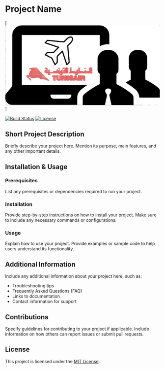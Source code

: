 # Project Name

[![Project Logo](https://github.com/SBJ2000/Tunisair-Web-Application--Flight-Management-and-AI-Prediction/blob/main/Images/logo.png)]

[![Build Status](https://img.shields.io/travis/username/repo.svg)](https://travis-ci.org/username/repo)
[![License](https://img.shields.io/badge/license-MIT-blue.svg)](LICENSE)

## Short Project Description

Briefly describe your project here. Mention its purpose, main features, and any other important details.

## Installation & Usage

### Prerequisites

List any prerequisites or dependencies required to run your project.

### Installation

Provide step-by-step instructions on how to install your project. Make sure to include any necessary commands or configurations.

### Usage

Explain how to use your project. Provide examples or sample code to help users understand its functionality.

## Additional Information

Include any additional information about your project here, such as:

- Troubleshooting tips
- Frequently Asked Questions (FAQ)
- Links to documentation
- Contact information for support

## Contributions

Specify guidelines for contributing to your project if applicable. Include information on how others can report issues or submit pull requests.

## License

This project is licensed under the [MIT License](LICENSE).
